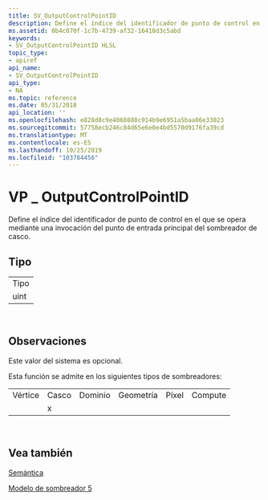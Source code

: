 ```yaml
---
title: SV_OutputControlPointID
description: Define el índice del identificador de punto de control en el que se opera mediante una invocación del punto de entrada principal del sombreador de casco.
ms.assetid: 0b4c070f-1c7b-4739-af32-16410d3c5abd
keywords:
- SV_OutputControlPointID HLSL
topic_type:
- apiref
api_name:
- SV_OutputControlPointID
api_type:
- NA
ms.topic: reference
ms.date: 05/31/2018
api_location: ''
ms.openlocfilehash: e828d8c9e4060888c914b9e6951a5baa06e33023
ms.sourcegitcommit: 57758ecb246c84d65e6e0e4bd5570d9176fa39cd
ms.translationtype: MT
ms.contentlocale: es-ES
ms.lasthandoff: 10/25/2019
ms.locfileid: "103784456"
---
```

# <a name="sv_outputcontrolpointid"></a>VP \_ OutputControlPointID

Define el índice del identificador de punto de control en el que se opera mediante una invocación del punto de entrada principal del sombreador de casco.

## <a name="type"></a>Tipo



|      |
|------|
| Tipo |
| uint |



 

## <a name="remarks"></a>Observaciones

Este valor del sistema es opcional.

Esta función se admite en los siguientes tipos de sombreadores:



|        |      |        |          |       |         |
|--------|------|--------|----------|-------|---------|
| Vértice | Casco | Dominio | Geometría | Píxel | Compute |
|        | x    |        |          |       |         |



 

## <a name="see-also"></a>Vea también

<dl> <dt>

[Semántica](dx-graphics-hlsl-semantics.md)
</dt> <dt>

[Modelo de sombreador 5](d3d11-graphics-reference-sm5.md)
</dt> </dl>

 

 




